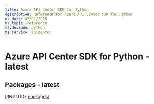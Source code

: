 ```yaml
---
title: Azure API Center SDK for Python
description: Reference for Azure API Center SDK for Python
ms.date: 07/01/2025
ms.topic: reference
ms.devlang: python
ms.service: apicenter
---
```

# Azure API Center SDK for Python - latest
## Packages - latest
[!INCLUDE [packages](api-center-index.md)]